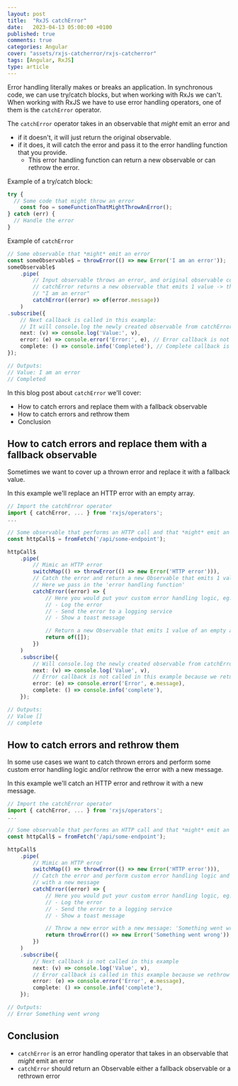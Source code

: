 ```yaml
---
layout: post
title:  "RxJS catchError"
date:   2023-04-13 05:00:00 +0100
published: true
comments: true
categories: Angular
cover: "assets/rxjs-catcherror/rxjs-catcherror"
tags: [Angular, RxJS]
type: article
---
```

Error handling literally makes or breaks an application. In synchronous code, we can use try/catch blocks, but when working with RxJs we can't.
When working with RxJS we have to use error handling operators, one of them is the `catchError` operator.

The `catchError` operator takes in an observable that *might* emit an error and
- if it doesn't, it will just return the original observable.
- if it does, it will catch the error and pass it to the error handling function that you provide.
  - This error handling function can return a new observable or can rethrow the error.


Example of a try/catch block:
```typescript
try {
  // Some code that might throw an error
    const foo = someFunctionThatMightThrowAnError();
} catch (err) {
  // Handle the error
}
```

Example of `catchError`
```typescript
// Some observable that *might* emit an error 
const someObservable$ = throwError(() => new Error('I am an error'));
someObservable$
    .pipe(
        // Input observable throws an error, and original observable completes
        // catchError returns a new observable that emits 1 value -> the message of the error: 
        // "I am an error"
        catchError((error) => of(error.message))
    )
.subscribe({
    // Next callback is called in this example:
    // It will console.log the newly created observable from catchError
    next: (v) => console.log('Value:', v), 
    error: (e) => console.error('Error:', e), // Error callback is not called in this example
    complete: () => console.info('Completed'), // Complete callback is called in this example
});

// Outputs:
// Value: I am an error
// Completed
```

In this blog post about `catchError` we'll cover:
- How to catch errors and replace them with a fallback observable
- How to catch errors and rethrow them
- Conclusion

## How to catch errors and replace them with a fallback observable
Sometimes we want to cover up a thrown error and replace it with a fallback value. 

In this example we'll replace an HTTP error with an empty array.

```typescript
// Import the catchError operator
import { catchError, ... } from 'rxjs/operators';
...

// Some observable that performs an HTTP call and that *might* emit an error
const httpCall$ = fromFetch('/api/some-endpoint');

httpCall$
    .pipe(
        // Mimic an HTTP error
        switchMap(() => throwError(() => new Error('HTTP error'))),
        // Catch the error and return a new Observable that emits 1 value of an empty array []
        // Here we pass in the 'error handling function'
        catchError((error) => {
            // Here you would put your custom error handling logic, eg:
            // - Log the error
            // - Send the error to a logging service
            // - Show a toast message

            // Return a new Observable that emits 1 value of an empty array []
            return of([]);
        })
    )
    .subscribe({
        // Will console.log the newly created observable from catchError
        next: (v) => console.log('Value', v),
        // Error callback is not called in this example because we return a new Observable that emits 1 value of []
        error: (e) => console.error('Error', e.message), 
        complete: () => console.info('complete'),
    });

// Outputs: 
// Value []
// complete
```

## How to catch errors and rethrow them
In some use cases we want to catch thrown errors and perform some custom error handling logic and/or rethrow the error with a new message.

In this example we'll catch an HTTP error and rethrow it with a new message.

```typescript
// Import the catchError operator
import { catchError, ... } from 'rxjs/operators';
...

// Some observable that performs an HTTP call and that *might* emit an error
const httpCall$ = fromFetch('/api/some-endpoint');

httpCall$
    .pipe(
        // Mimic an HTTP error
        switchMap(() => throwError(() => new Error('HTTP error'))),
        // Catch the error and perform custom error handling logic and then rethrow the error 
        // with a new message
        catchError((error) => {
            // Here you would put your custom error handling logic, eg:
            // - Log the error
            // - Send the error to a logging service
            // - Show a toast message

            // Throw a new error with a new message: 'Something went wrong'
            return throwError(() => new Error('Something went wrong'));
        })
    )
    .subscribe({
        // Next callback is not called in this example
        next: (v) => console.log('Value', v),
        // Error callback is called in this example because we rethrow the error
        error: (e) => console.error('Error', e.message),
        complete: () => console.info('complete'),
    });

// Outputs: 
// Error Something went wrong
```


## Conclusion
- `catchError` is an error handling operator that takes in an observable that *might* emit an error
- `catchError` should return an Observable either a fallback observable or a rethrown error


